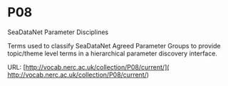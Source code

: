 # P08
SeaDataNet Parameter Disciplines

Terms used to classify SeaDataNet Agreed Parameter Groups to provide topic/theme level terms in a hierarchical parameter discovery interface.

URL: 	[http://vocab.nerc.ac.uk/collection/P08/current/](	http://vocab.nerc.ac.uk/collection/P08/current/)

